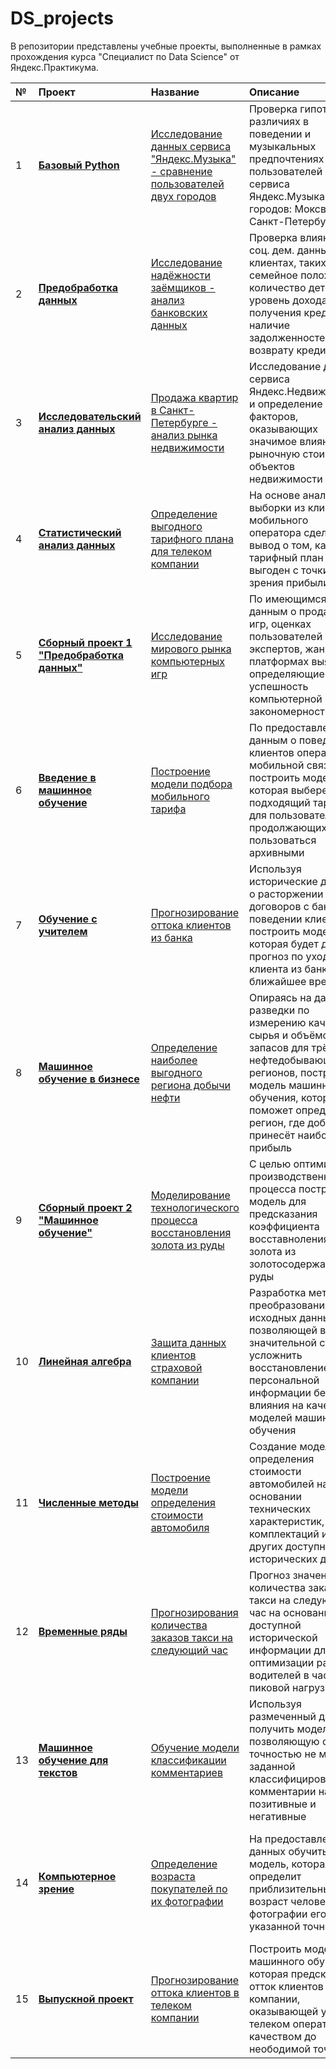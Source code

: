 # DS_projects
В репозитории представлены учебные проекты, выполненные в рамках прохождения курса "Специалист по Data Science" от Яндекс.Практикума.

| № | **Проект** | **Название** | **Описание** | **Инструменты** |  
|:--|:-----------|:---------------------|:-------------|:----------------|  
| 1 | [**Базовый Python**](https://github.com/olegoff/ds-yandex-practicum/tree/main/01%20-%20%D0%91%D0%B0%D0%B7%D0%BE%D0%B2%D1%8B%D0%B9%20Python) | [Исследование данных сервиса "Яндекс.Музыка" - сравнение пользователей двух городов](https://github.com/olegoff/ds-yandex-practicum/blob/main/01%20-%20%D0%91%D0%B0%D0%B7%D0%BE%D0%B2%D1%8B%D0%B9%20Python/basic-python.ipynb) | Проверка гипотез о различиях в поведении и музыкальных предпочтениях пользователей сервиса Яндекс.Музыка двух городов: Моксвы и Санкт-Петербурга | - python<br>- pandas<br>- Jupyter |
| 2 | [**Предобработка данных**](https://github.com/olegoff/ds-yandex-practicum/tree/main/02%20-%20%D0%9F%D1%80%D0%B5%D0%B4%D0%BE%D0%B1%D1%80%D0%B0%D0%B1%D0%BE%D1%82%D0%BA%D0%B0%20%D0%B4%D0%B0%D0%BD%D0%BD%D1%8B%D1%85) | [Исследование надёжности заёмщиков - анализ банковских данных](https://github.com/olegoff/ds-yandex-practicum/blob/main/02%20-%20%D0%9F%D1%80%D0%B5%D0%B4%D0%BE%D0%B1%D1%80%D0%B0%D0%B1%D0%BE%D1%82%D0%BA%D0%B0%20%D0%B4%D0%B0%D0%BD%D0%BD%D1%8B%D1%85/data-preprocessing.ipynb) | Проверка влияния соц. дем. данных о клиентах, таких семейное положение, количество детей, уровень дохода и цель получения кредита на наличие задолженностей по возврату кредитов | - python<br>- pandas<br>- Jupyter |
| 3 | [**Исследовательский анализ данных**](https://github.com/olegoff/ds-yandex-practicum/tree/main/03%20-%20%D0%98%D1%81%D1%81%D0%BB%D0%B5%D0%B4%D0%BE%D0%B2%D0%B0%D1%82%D0%B5%D0%BB%D1%8C%D1%81%D0%BA%D0%B8%D0%B9%20%D0%B0%D0%BD%D0%B0%D0%BB%D0%B8%D0%B7%20%D0%B4%D0%B0%D0%BD%D0%BD%D1%8B%D1%85) | [Продажа квартир в Санкт-Петербурге - анализ рынка недвижимости](https://github.com/olegoff/ds-yandex-practicum/blob/main/03%20-%20%D0%98%D1%81%D1%81%D0%BB%D0%B5%D0%B4%D0%BE%D0%B2%D0%B0%D1%82%D0%B5%D0%BB%D1%8C%D1%81%D0%BA%D0%B8%D0%B9%20%D0%B0%D0%BD%D0%B0%D0%BB%D0%B8%D0%B7%20%D0%B4%D0%B0%D0%BD%D0%BD%D1%8B%D1%85/exploratory-data-analysis.ipynb) | Исследование данных сервиса Яндекс.Недвижимость и определение факторов, оказывающих значимое влияние на рыночную стоимость объектов недвижимости | - python<br>- pandas<br>- numpy<br>- matplotlib |  
| 4 | [**Статистический анализ данных**](https://github.com/olegoff/ds-yandex-practicum/tree/main/04%20-%20%D0%A1%D1%82%D0%B0%D1%82%D0%B8%D1%81%D1%82%D0%B8%D1%87%D0%B5%D1%81%D0%BA%D0%B8%D0%B9%20%D0%B0%D0%BD%D0%B0%D0%BB%D0%B8%D0%B7%20%D0%B4%D0%B0%D0%BD%D0%BD%D1%8B%D1%85) | [Определение выгодного тарифного плана для телеком компании](https://github.com/olegoff/ds-yandex-practicum/blob/main/04%20-%20%D0%A1%D1%82%D0%B0%D1%82%D0%B8%D1%81%D1%82%D0%B8%D1%87%D0%B5%D1%81%D0%BA%D0%B8%D0%B9%20%D0%B0%D0%BD%D0%B0%D0%BB%D0%B8%D0%B7%20%D0%B4%D0%B0%D0%BD%D0%BD%D1%8B%D1%85/statistical-data-analysis.ipynb) | На основе анализа выборки из клиентов мобильного оператора сделать вывод о том, какой тарифный план более выгоден с точки зрения прибыли | - python<br>- pandas<br>- numpy<br>- scipy<br>- matplotlib |  
| 5 | [**Сборный проект 1 "Предобработка данных"**](https://github.com/olegoff/ds-yandex-practicum/tree/main/05%20-%20%D0%A1%D0%B1%D0%BE%D1%80%D0%BD%D1%8B%D0%B9%20%D0%BF%D1%80%D0%BE%D0%B5%D0%BA%D1%82%201) | [Исследование мирового рынка компьютерных игр](https://github.com/olegoff/ds-yandex-practicum/blob/main/05%20-%20%D0%A1%D0%B1%D0%BE%D1%80%D0%BD%D1%8B%D0%B9%20%D0%BF%D1%80%D0%BE%D0%B5%D0%BA%D1%82%201/prefab-project.ipynb) | По имеющимся данным о продажах игр, оценках пользователей и экспертов, жанрах и платформах выявить определяющие успешность компьютерной игры закономерности | - python<br>- pandas<br>- scipy<br>- math<br>- matplotlib<br>- seaborn |  
| 6 | [**Введение в машинное обучение**](https://github.com/olegoff/ds-yandex-practicum/tree/main/06%20-%20%D0%92%D0%B2%D0%B5%D0%B4%D0%B5%D0%BD%D0%B8%D0%B5%20%D0%B2%20%D0%BC%D0%B0%D1%88%D0%B8%D0%BD%D0%BD%D0%BE%D0%B5%20%D0%BE%D0%B1%D1%83%D1%87%D0%B5%D0%BD%D0%B8%D0%B5) | [Построение модели подбора мобильного тарифа](https://github.com/olegoff/ds-yandex-practicum/blob/main/06%20-%20%D0%92%D0%B2%D0%B5%D0%B4%D0%B5%D0%BD%D0%B8%D0%B5%20%D0%B2%20%D0%BC%D0%B0%D1%88%D0%B8%D0%BD%D0%BD%D0%BE%D0%B5%20%D0%BE%D0%B1%D1%83%D1%87%D0%B5%D0%BD%D0%B8%D0%B5/intro_to_machine_learning.ipynb) |  По предоставленным данным о поведении клиентов оператора мобильной связи построить модель, которая выберет подходящий тариф для пользователей, продолжающих пользоваться архивными | - pandas<br>- numpy<br>- matplotlib<br>- seaborn<br>- sklearn |  
| 7 | [**Обучение с учителем**](https://github.com/olegoff/ds-yandex-practicum/tree/main/07%20-%20%D0%9E%D0%B1%D1%83%D1%87%D0%B5%D0%BD%D0%B8%D0%B5%20%D1%81%20%D1%83%D1%87%D0%B8%D1%82%D0%B5%D0%BB%D0%B5%D0%BC) | [Прогнозирование оттока клиентов из банка](https://github.com/olegoff/ds-yandex-practicum/blob/main/07%20-%20%D0%9E%D0%B1%D1%83%D1%87%D0%B5%D0%BD%D0%B8%D0%B5%20%D1%81%20%D1%83%D1%87%D0%B8%D1%82%D0%B5%D0%BB%D0%B5%D0%BC/supervised-learning.ipynb) | Используя исторические данные о расторжении договоров с банком и поведении клиентов построить модель, которая будет давать прогноз по уходу клиента из банка в ближайшее время | - python<br>- pandas<br>- numpy<br>- sklearn<br>- matplotlib<br>- seaborn |  
| 8 | [**Машинное обучение в бизнесе**](https://github.com/olegoff/ds-yandex-practicum/tree/main/08%20-%20%D0%9C%D0%B0%D1%88%D0%B8%D0%BD%D0%BD%D0%BE%D0%B5%20%D0%BE%D0%B1%D1%83%D1%87%D0%B5%D0%BD%D0%B8%D0%B5%20%D0%B2%20%D0%B1%D0%B8%D0%B7%D0%BD%D0%B5%D1%81%D0%B5) | [Определение наиболее выгодного региона добычи нефти](https://github.com/olegoff/ds-yandex-practicum/blob/main/08%20-%20%D0%9C%D0%B0%D1%88%D0%B8%D0%BD%D0%BD%D0%BE%D0%B5%20%D0%BE%D0%B1%D1%83%D1%87%D0%B5%D0%BD%D0%B8%D0%B5%20%D0%B2%20%D0%B1%D0%B8%D0%B7%D0%BD%D0%B5%D1%81%D0%B5/ml-in-business.ipynb) | Опираясь на данные разведки по измерению качества сырья и объёмов его запасов для трёх нефтедобывающих регионов, построить модель машинного обучения, которая поможет определить регион, где добыча принесёт наибольшую прибыль | - python<br>- pandas<br>- numpy<br>- sklearn<br>- scipy<br>- matplotlib<br>- seaborn |  
| 9 | [**Сборный проект 2 "Машинное обучение"**](https://github.com/olegoff/ds-yandex-practicum/tree/main/09%20-%20%D0%A1%D0%B1%D0%BE%D1%80%D0%BD%D1%8B%D0%B9%20%D0%BF%D1%80%D0%BE%D0%B5%D0%BA%D1%82%202) | [Моделирование технологического процесса восстановления золота из руды](https://github.com/olegoff/ds-yandex-practicum/blob/main/09%20-%20%D0%A1%D0%B1%D0%BE%D1%80%D0%BD%D1%8B%D0%B9%20%D0%BF%D1%80%D0%BE%D0%B5%D0%BA%D1%82%202/prefab-project-2.ipynb) | С целью оптимизации производственного процесса построить модель для предсказания коэффициента восставноления золота из золотосодержащей руды | - python<br>- pandas<br>- numpy<br>- sklearn<br>- scipy<br>- matplotlib<br>- seaborn<br>- catboost |  
| 10 | [**Линейная алгебра**](https://github.com/olegoff/ds-yandex-practicum/tree/main/10%20-%20%D0%9B%D0%B8%D0%BD%D0%B5%D0%B9%D0%BD%D0%B0%D1%8F%20%D0%B0%D0%BB%D0%B3%D0%B5%D0%B1%D1%80%D0%B0) | [Защита данных клиентов страховой компании](https://github.com/olegoff/ds-yandex-practicum/blob/main/10%20-%20%D0%9B%D0%B8%D0%BD%D0%B5%D0%B9%D0%BD%D0%B0%D1%8F%20%D0%B0%D0%BB%D0%B3%D0%B5%D0%B1%D1%80%D0%B0/linear-algebra.ipynb) | Разработка метода преобразования исходных данных, позволяющей в значительной степени усложнить восстановление персональной информации без влияния на качество моделей машинного обучения | - python<br>- pandas<br>- numpy<br>- scipy<br>- matplotlib<br>- seaborn |  
| 11 | [**Численные методы**](https://github.com/olegoff/ds-yandex-practicum/tree/main/11%20-%20%D0%A7%D0%B8%D1%81%D0%BB%D0%B5%D0%BD%D0%BD%D1%8B%D0%B5%20%D0%BC%D0%B5%D1%82%D0%BE%D0%B4%D1%8B) | [Построение модели определения стоимости автомобиля](https://github.com/olegoff/ds-yandex-practicum/blob/main/11%20-%20%D0%A7%D0%B8%D1%81%D0%BB%D0%B5%D0%BD%D0%BD%D1%8B%D0%B5%20%D0%BC%D0%B5%D1%82%D0%BE%D0%B4%D1%8B/numerical_methods.ipynb) | Создание модели для определения стоимости автомобилей на основании технических характеристик, комплектаций и других доступных исторических данных | - pandas<br>- numpy<br>- sklearn<br>- pickle<br>- catboost<br>- lightgbm<br>- matplotlib<br>- seaborn |  
| 12 | [**Временные ряды**](https://github.com/olegoff/ds-yandex-practicum/tree/main/12%20-%20%D0%92%D1%80%D0%B5%D0%BC%D0%B5%D0%BD%D0%BD%D1%8B%D0%B5%20%D1%80%D1%8F%D0%B4%D1%8B) | [Прогнозирования количества заказов такси на следующий час](https://github.com/olegoff/ds-yandex-practicum/blob/main/12%20-%20%D0%92%D1%80%D0%B5%D0%BC%D0%B5%D0%BD%D0%BD%D1%8B%D0%B5%20%D1%80%D1%8F%D0%B4%D1%8B/time_series.ipynb) | Прогноз значения количества заказов такси на следующий час на основании доступной исторической информации для оптимизации работы водителей в часы пиковой нагрузки | - pandas<br>- numpy<br>- sklearn<br>- statsmodels<br>- matplotlib<br>- seaborn<br>- catboost<br>- lightgbm |  
| 13 | [**Машинное обучение для текстов**](https://github.com/olegoff/ds-yandex-practicum/tree/main/13%20-%20%D0%9C%D0%B0%D1%88%D0%B8%D0%BD%D0%BD%D0%BE%D0%B5%20%D0%BE%D0%B1%D1%83%D1%87%D0%B5%D0%BD%D0%B8%D0%B5%20%D0%B4%D0%BB%D1%8F%20%D1%82%D0%B5%D0%BA%D1%81%D1%82%D0%BE%D0%B2) | [Обучение модели классификации комментариев](https://github.com/olegoff/ds-yandex-practicum/blob/main/13%20-%20%D0%9C%D0%B0%D1%88%D0%B8%D0%BD%D0%BD%D0%BE%D0%B5%20%D0%BE%D0%B1%D1%83%D1%87%D0%B5%D0%BD%D0%B8%D0%B5%20%D0%B4%D0%BB%D1%8F%20%D1%82%D0%B5%D0%BA%D1%81%D1%82%D0%BE%D0%B2/text_classification.ipynb) | Используя размеченный датасет, получить модель, позволяющую с точностью не менее заданной классифицировать комментарии на позитивные и негативные | - python<br>- pandas<br>- numpy<br>- sklearn<br>- nltk<br>- matplotlib<br>- seaborn<br>- torch<br>- BERT |  
| 14 | [**Компьютерное зрение**](https://github.com/olegoff/ds-yandex-practicum/tree/main/14%20-%20%D0%9A%D0%BE%D0%BC%D0%BF%D1%8C%D1%8E%D1%82%D0%B5%D1%80%D0%BD%D0%BE%D0%B5%20%D0%B7%D1%80%D0%B5%D0%BD%D0%B8%D0%B5) | [Определение возраста покупателей по их фотографии](https://github.com/olegoff/ds-yandex-practicum/blob/main/14%20-%20%D0%9A%D0%BE%D0%BC%D0%BF%D1%8C%D1%8E%D1%82%D0%B5%D1%80%D0%BD%D0%BE%D0%B5%20%D0%B7%D1%80%D0%B5%D0%BD%D0%B8%D0%B5/computer-vision.ipynb) | На предоставленных данных обучить модель, которая определит приблизительный возраст человека по фотографии его лица с указанной точностью | - pandas<br>- numpy<br>- sklearn<br>- pickle<br>- matplotlib<br>- seaborn<br>- PIL<br>- keras<br>- tensorflow  
| 15 | [**Выпускной проект**](https://github.com/olegoff/ds-yandex-practicum/tree/main/15%20-%20%D0%92%D1%8B%D0%BF%D1%83%D1%81%D0%BA%D0%BD%D0%BE%D0%B9%20%D0%BF%D1%80%D0%BE%D0%B5%D0%BA%D1%82) | [Прогнозирование оттока клиентов в телеком компании](https://github.com/olegoff/ds-yandex-practicum/blob/main/15%20-%20%D0%92%D1%8B%D0%BF%D1%83%D1%81%D0%BA%D0%BD%D0%BE%D0%B9%20%D0%BF%D1%80%D0%BE%D0%B5%D0%BA%D1%82/telecom-churn.ipynb) | Построить модель машинного обучения, которая предскажет отток клиентов компании, оказывающей услуги телеком оператора, с качеством до неободимой точности | - pandas<br>- numpy<br>- sklearn<br>- matplotlib<br>- seaborn<br>- catboost<br>- lightgbm